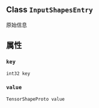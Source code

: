 

## Class  `InputShapesEntry` 
原始信息

## 属性


###  `key` 
 `int32 key` 

###  `value` 
 `TensorShapeProto value` 

